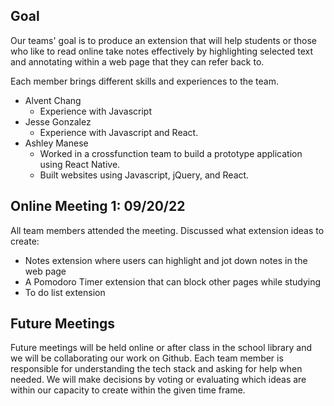 ## Goal
Our teams' goal is to produce an extension that will help students or those who like to read online take notes effectively by highlighting selected text and annotating within a web page that they can refer back to.

Each member brings different skills and experiences to the team.
* Alvent Chang
    * Experience with Javascript
* Jesse Gonzalez
    * Experience with Javascript and React.
* Ashley Manese 
    * Worked in a crossfunction team to build a prototype application using React Native.
    * Built websites using Javascript, jQuery, and React.


## Online Meeting 1: 09/20/22
All team members attended the meeting.
Discussed what extension ideas to create:
* Notes extension where users can highlight and jot down notes in the web page
* A Pomodoro Timer extension that can block other pages while studying 
* To do list extension

## Future Meetings
Future meetings will be held online or after class in the school library and we will be collaborating our work on Github. 
Each team member is responsible for understanding the tech stack and asking for help when needed. 
We will make decisions by voting or evaluating which ideas are within our capacity to create within the given time frame. 
